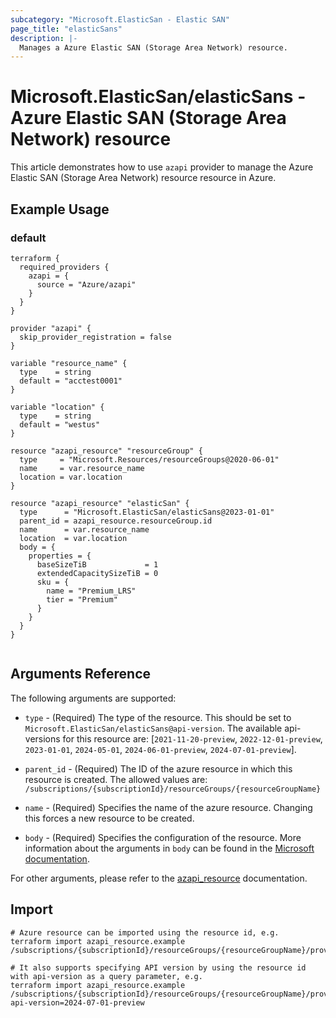 ```yaml
---
subcategory: "Microsoft.ElasticSan - Elastic SAN"
page_title: "elasticSans"
description: |-
  Manages a Azure Elastic SAN (Storage Area Network) resource.
---
```


# Microsoft.ElasticSan/elasticSans - Azure Elastic SAN (Storage Area Network) resource

This article demonstrates how to use `azapi` provider to manage the Azure Elastic SAN (Storage Area Network) resource resource in Azure.



## Example Usage

### default

```hcl
terraform {
  required_providers {
    azapi = {
      source = "Azure/azapi"
    }
  }
}

provider "azapi" {
  skip_provider_registration = false
}

variable "resource_name" {
  type    = string
  default = "acctest0001"
}

variable "location" {
  type    = string
  default = "westus"
}

resource "azapi_resource" "resourceGroup" {
  type     = "Microsoft.Resources/resourceGroups@2020-06-01"
  name     = var.resource_name
  location = var.location
}

resource "azapi_resource" "elasticSan" {
  type      = "Microsoft.ElasticSan/elasticSans@2023-01-01"
  parent_id = azapi_resource.resourceGroup.id
  name      = var.resource_name
  location  = var.location
  body = {
    properties = {
      baseSizeTiB             = 1
      extendedCapacitySizeTiB = 0
      sku = {
        name = "Premium_LRS"
        tier = "Premium"
      }
    }
  }
}


```



## Arguments Reference

The following arguments are supported:

* `type` - (Required) The type of the resource. This should be set to `Microsoft.ElasticSan/elasticSans@api-version`. The available api-versions for this resource are: [`2021-11-20-preview`, `2022-12-01-preview`, `2023-01-01`, `2024-05-01`, `2024-06-01-preview`, `2024-07-01-preview`].

* `parent_id` - (Required) The ID of the azure resource in which this resource is created. The allowed values are:  
  `/subscriptions/{subscriptionId}/resourceGroups/{resourceGroupName}`

* `name` - (Required) Specifies the name of the azure resource. Changing this forces a new resource to be created.

* `body` - (Required) Specifies the configuration of the resource. More information about the arguments in `body` can be found in the [Microsoft documentation](https://learn.microsoft.com/en-us/azure/templates/Microsoft.ElasticSan/elasticSans?pivots=deployment-language-terraform).

For other arguments, please refer to the [azapi_resource](https://registry.terraform.io/providers/Azure/azapi/latest/docs/resources/resource) documentation.

## Import

 ```shell
 # Azure resource can be imported using the resource id, e.g.
 terraform import azapi_resource.example /subscriptions/{subscriptionId}/resourceGroups/{resourceGroupName}/providers/Microsoft.ElasticSan/elasticSans/{resourceName}
 
 # It also supports specifying API version by using the resource id with api-version as a query parameter, e.g.
 terraform import azapi_resource.example /subscriptions/{subscriptionId}/resourceGroups/{resourceGroupName}/providers/Microsoft.ElasticSan/elasticSans/{resourceName}?api-version=2024-07-01-preview
 ```
